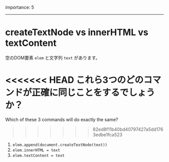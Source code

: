 importance: 5

---

# createTextNode vs innerHTML vs textContent

空のDOM要素 `elem` と文字列 `text` があります。

<<<<<<< HEAD
これら3つのどのコマンドが正確に同じことをするでしょうか？
=======
Which of these 3 commands will do exactly the same?
>>>>>>> 82ed8f11b40bd40797427a5dd1763edbe1fca523

1. `elem.append(document.createTextNode(text))`
2. `elem.innerHTML = text`
3. `elem.textContent = text`
